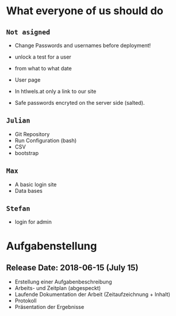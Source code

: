 #  What everyone of us should do

## ``` Not asigned ```
+ Change Passwords and usernames before deployment!

+ unlock a test for a user
+ from what to what date

+ User page
+ In htlwels.at only a link to our site

+ Safe passwords encryted on the server side (salted).

## ``` Julian ```
+ Git Repository
+ Run Configuration (bash)
+ CSV
+ bootstrap

## ```Max```
+ A basic login site
+ Data bases

## ```Stefan```
+ login for admin

# Aufgabenstellung 
## Release Date: 2018-06-15 (July 15)
+ Erstellung einer Aufgabenbeschreibung
+ Arbeits- und Zeitplan (abgespeckt)
+ Laufende Dokumentation der Arbeit (Zeitaufzeichnung + Inhalt) 
+ Protokoll
+ Präsentation der Ergebnisse

